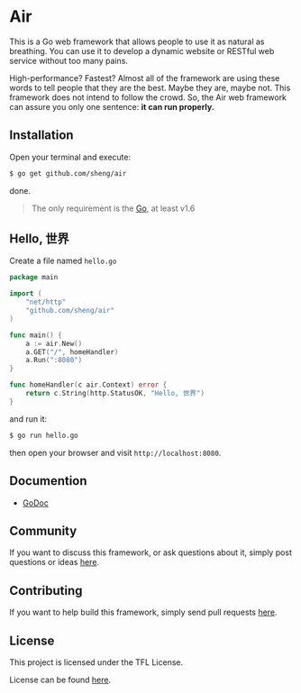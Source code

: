 # Air

This is a Go web framework that allows people to use it as natural as breathing. You can use it to develop a dynamic website or RESTful web service without too many pains.

High-performance? Fastest? Almost all of the framework are using these words to tell people that they are the best. Maybe they are, maybe not. This framework does not intend to follow the crowd. So, the Air web framework can assure you only one sentence: **it can run properly.**

## Installation

Open your terminal and execute:

```bash
$ go get github.com/sheng/air
```

done.

> The only requirement is the [Go](https://golang.org/dl/), at least v1.6

## Hello, 世界

Create a file named `hello.go`

```go
package main

import (
	"net/http"
	"github.com/sheng/air"
)

func main() {
	a := air.New()
	a.GET("/", homeHandler)
	a.Run(":8080")
}

func homeHandler(c air.Context) error {
	return c.String(http.StatusOK, "Hello, 世界")
}
```

and run it:

```bash
$ go run hello.go
```

then open your browser and visit `http://localhost:8080`.

## Documention

* [GoDoc](https://godoc.org/github.com/sheng/air)

## Community

If you want to discuss this framework, or ask questions about it, simply post questions or ideas [here](https://github.com/sheng/air/issues).

## Contributing

If you want to help build this framework, simply send pull requests [here](https://github.com/sheng/air/pulls).

## License

This project is licensed under the TFL License.

License can be found [here](LICENSE).
